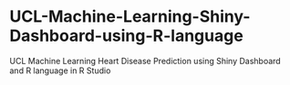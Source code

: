 # UCL-Machine-Learning-Shiny-Dashboard-using-R-language
UCL Machine Learning Heart Disease Prediction using Shiny Dashboard and R language in R Studio
